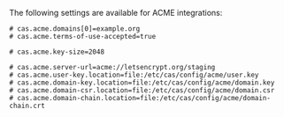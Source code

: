 The following settings are available for ACME integrations:

```properties
# cas.acme.domains[0]=example.org
# cas.acme.terms-of-use-accepted=true

# cas.acme.key-size=2048

# cas.acme.server-url=acme://letsencrypt.org/staging
# cas.acme.user-key.location=file:/etc/cas/config/acme/user.key
# cas.acme.domain-key.location=file:/etc/cas/config/acme/domain.key
# cas.acme.domain-csr.location=file:/etc/cas/config/acme/domain.csr
# cas.acme.domain-chain.location=file:/etc/cas/config/acme/domain-chain.crt
```
